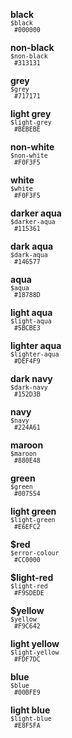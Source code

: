 <div class="guide-example--colour">
  <div class="guide-colour">
    <div class="swatch bg-black"></div>
    <p class="text"><strong>black</strong><br/>
      <small><code>$black<br/> #000000</code></small></p>
  </div>

  <div class="guide-colour">
    <div class="swatch bg-non-black"></div>
    <p class="text"><strong>non-black</strong><br/>
      <small><code>$non-black<br/> #313131</code></small></p>
  </div>

  <div class="guide-colour">
    <div class="swatch bg-grey"></div>
    <p class="text"><strong>grey</strong><br/>
      <small><code>$grey<br/> #717171</code></small></p>
  </div>

  <div class="guide-colour">
    <div class="swatch bg-light-grey"></div>
    <p class="text"><strong>light grey</strong><br/>
      <small><code>$light-grey<br/> #BEBEBE</code></small></p>
  </div>

  <div class="guide-colour">
    <div class="swatch bg-non-white"></div>
    <p class="text"><strong>non-white</strong><br/>
      <small><code>$non-white<br/> #F0F3F5</code></small></p>
  </div>

  <div class="guide-colour">
    <div class="swatch bg-white"></div>
    <p class="text"><strong>white</strong><br/>
      <small><code>$white<br/> #F0F3F5</code></small></p>
  </div>

  <div class="guide-colour">
    <div class="swatch bg-darker-aqua"></div>
    <p class="text"><strong>darker aqua</strong><br/>
      <small><code>$darker-aqua<br/> #115361</code></small></p>
  </div>

  <div class="guide-colour">
    <div class="swatch bg-dark-aqua"></div>
    <p class="text"><strong>dark aqua</strong><br/>
      <small><code>$dark-aqua<br/> #146577</code></small></p>
  </div>

  <div class="guide-colour">
    <div class="swatch bg-aqua"></div>
    <p class="text"><strong>aqua</strong><br/>
      <small><code>$aqua<br/> #18788D</code></small></p>
  </div>

  <div class="guide-colour">
    <div class="swatch bg-light-aqua"></div>
    <p class="text"><strong>light aqua</strong><br/>
      <small><code>$light-aqua<br/> #5BCBE3</code></small></p>
  </div>

  <div class="guide-colour">
    <div class="swatch bg-lighter-aqua"></div>
    <p class="text"><strong>lighter aqua</strong><br/>
      <small><code>$lighter-aqua<br/> #DEF4F9</code></small></p>
  </div>

  <div class="guide-colour">
    <div class="swatch bg-dark-navy"></div>
    <p class="text"><strong>dark navy</strong><br/>
      <small><code>$dark-navy<br/> #152D3B</code></small></p>
  </div>

  <div class="guide-colour">
    <div class="swatch bg-navy"></div>
    <p class="text"><strong>navy</strong><br/>
      <small><code>$navy<br/> #224A61</code></small></p>
  </div>

  <div class="guide-colour">
    <div class="swatch bg-maroon"></div>
    <p class="text"><strong>maroon</strong><br/>
      <small><code>$maroon<br/> #880E48</code></small></p>
  </div>

  <div class="guide-colour">
    <div class="swatch bg-green"></div>
    <p class="text"><strong>green</strong><br/>
      <small><code>$green<br/> #007554</code></small></p>
  </div>

  <div class="guide-colour">
    <div class="swatch bg-light-green"></div>
    <p class="text"><strong>light green</strong><br/>
      <small><code>$light-green<br/> #E6EFC2</code></small></p>
  </div>

  <div class="guide-colour">
    <div class="swatch bg-red"></div>
    <p class="text"><strong>$red</strong><br/>
      <small><code>$error-colour<br/> #CC0000</code></small></p>
  </div>

  <div class="guide-colour">
    <div class="swatch bg-light-red"></div>
    <p class="text"><strong>$light-red</strong><br/>
      <small><code>$light-red<br/> #F9SDEDE</code></small></p>
  </div>

  <div class="guide-colour">
    <div class="swatch bg-yellow"></div>
    <p class="text"><strong>$yellow</strong><br/>
      <small><code>$yellow<br/> #F9C642</code></small></p>
  </div>

  <div class="guide-colour">
    <div class="swatch bg-light-yellow"></div>
    <p class="text"><strong>light yellow</strong><br/>
      <small><code>$light-yellow<br/> #FDF7DC</code></small></p>
  </div>

  <div class="guide-colour">
    <div class="swatch bg-blue"></div>
    <p class="text"><strong>blue</strong><br/>
      <small><code>$blue<br/> #00BFE9</code></small></p>
  </div>

  <div class="guide-colour">
    <div class="swatch bg-light-blue"></div>
    <p class="text"><strong>light blue</strong><br/>
      <small><code>$light-blue<br/> #E8F5FA</code></small></p>
  </div>
</div>
